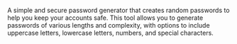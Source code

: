 A simple and secure password generator that creates random passwords to help you keep your
accounts safe. This tool allows you to generate passwords of various lengths and complexity, with options to
include uppercase letters, lowercase letters, numbers, and special characters.

